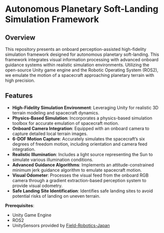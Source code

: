 # Autonomous Planetary Soft-Landing Simulation Framework

## Overview

This repository presents an onboard perception-assisted high-fidelity simulation framework designed for autonomous planetary soft-landing. This framework integrates visual information processing with advanced onboard guidance systems within realistic simulation environments. Utilizing the open-source Unity game engine and the Robotic Operating System (ROS2), we emulate the motion of a spacecraft approaching planetary terrain with high precision.

## Features

- **High-Fidelity Simulation Environment**: Leveraging Unity for realistic 3D terrain modeling and spacecraft dynamics.
- **Physics-Based Simulation**: Incorporates a physics-based simulation toolbox for accurate emulation of spacecraft motion.
- **Onboard Camera Integration**: Equipped with an onboard camera to capture detailed local terrain images.
- **6-DOF Motion Capture**: Accurately simulates the spacecraft’s six degrees of freedom motion, including orientation and camera feed integration.
- **Realistic Illumination**: Includes a light source representing the Sun to simulate various illumination conditions.
- **Advanced Guidance Algorithms**: Implements an attitude-constrained minimum jerk guidance algorithm to emulate spacecraft motion.
- **Visual Odometer**: Processes the visual feed from the onboard RGB camera through a gradient extraction-based perception system to provide visual odometry.
- **Safe Landing Site Identification**: Identifies safe landing sites to avoid potential risks of landing on uneven terrain.

**Prerequisites**:
   - Unity Game Engine
   - ROS2
   - UnitySensors provided by [Field-Robotics-Japan](https://github.com/Field-Robotics-Japan/UnitySensors)


